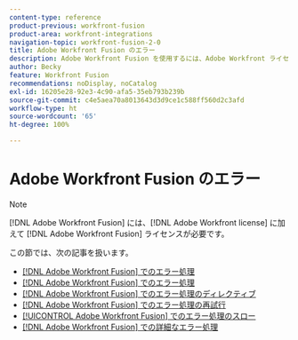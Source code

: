 ```yaml
---
content-type: reference
product-previous: workfront-fusion
product-area: workfront-integrations
navigation-topic: workfront-fusion-2-0
title: Adobe Workfront Fusion のエラー
description: Adobe Workfront Fusion を使用するには、Adobe Workfront ライセンスに加えて、Adobe Workfront Fusion ライセンスが必要です。
author: Becky
feature: Workfront Fusion
recommendations: noDisplay, noCatalog
exl-id: 16205e28-92e3-4c90-afa5-35eb793b239b
source-git-commit: c4e5aea70a8013643d3d9ce1c588ff560d2c3afd
workflow-type: ht
source-wordcount: '65'
ht-degree: 100%

---
```


# Adobe Workfront Fusion のエラー

>[!NOTE]
>
>[!DNL Adobe Workfront Fusion] には、[!DNL Adobe Workfront license] に加えて [!DNL Adobe Workfront Fusion] ライセンスが必要です。

この節では、次の記事を扱います。

* [ [!DNL Adobe Workfront Fusion] でのエラー処理](../../workfront-fusion/errors/error-processing.md)
* [ [!DNL Adobe Workfront Fusion] でのエラー処理](../../workfront-fusion/errors/error-handling.md)
* [ [!DNL Adobe Workfront Fusion] でのエラー処理のディレクティブ](../../workfront-fusion/errors/directives-for-error-handling.md)
* [ [!DNL Adobe Workfront Fusion] でのエラー処理の再試行](../../workfront-fusion/errors/retry.md)
* [[!UICONTROL Adobe Workfront Fusion] でのエラー処理のスロー](../../workfront-fusion/errors/throw.md)
* [ [!DNL Adobe Workfront Fusion] での詳細なエラー処理](../../workfront-fusion/errors/advanced-error-handling.md)
